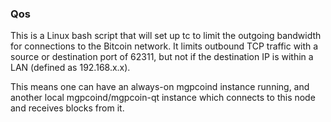 ### Qos ###

This is a Linux bash script that will set up tc to limit the outgoing bandwidth for connections to the Bitcoin network. It limits outbound TCP traffic with a source or destination port of 62311, but not if the destination IP is within a LAN (defined as 192.168.x.x).

This means one can have an always-on mgpcoind instance running, and another local mgpcoind/mgpcoin-qt instance which connects to this node and receives blocks from it.
